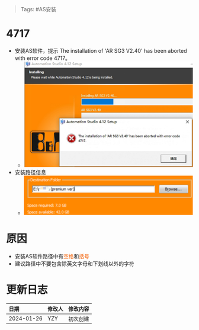 > Tags: #AS安装

# 4717

- 安装AS软件，提示 The installation of 'AR SG3 V2.40' has been aborted with error code 4717。
    - ![](FILES/4717/image-20240126152648552.png)
- 安装路径信息
    - ![](FILES/4717/image-20240126153041381.png)

# 原因

- 安装AS软件路径中有<font color=#F36208>空格</font>和<font color=#F36208>括号</font>
- 建议路径中不要包含除英文字母和下划线以外的字符

# 更新日志

| 日期         | 修改人 | 修改内容 |
| :--------- | :-- | :--- |
| 2024-01-26 | YZY | 初次创建 |
